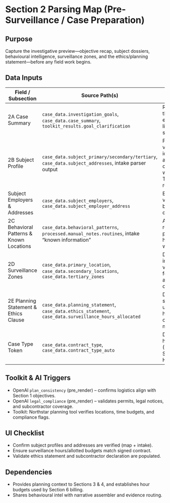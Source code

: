 ﻿# Section 2 Parsing Map (Pre-Surveillance / Case Preparation)

## Purpose
Capture the investigative preview—objective recap, subject dossiers, behavioural intelligence, surveillance zones, and the ethics/planning statement—before any field work begins.

## Data Inputs
| Field / Subsection                      | Source Path(s)                                                                                     | Notes |
|-----------------------------------------|----------------------------------------------------------------------------------------------------|-------|
| 2A Case Summary                         | `case_data.investigation_goals`, `case_data.case_summary`, `toolkit_results.goal_clarification`    | Restates why the client engaged DKI; limited to 3–5 sentences. |
| 2B Subject Profile                      | `case_data.subject_primary/secondary/tertiary`, `case_data.subject_addresses`, intake parser output | Provides validated identities and addresses; cross-checked with TLO/background results. |
| Subject Employers & Addresses           | `case_data.subject_employers`, `case_data.subject_employer_address`                                | Ensures verification for billing disclosure. |
| 2C Behavioral Patterns & Known Locations| `case_data.behavioral_patterns`, `processed.manual_notes.routines`, intake “known information”     | Aggregates routines, travel patterns, hobbies, and work schedules. |
| 2D Surveillance Zones                   | `case_data.primary_location`, `case_data.secondary_locations`, `case_data.tertiary_zones`          | Derived from intake + map validation to feed Section 3 and GIS overlays. |
| 2E Planning Statement & Ethics Clause   | `case_data.planning_statement`, `case_data.ethics_statement`, `case_data.surveillance_hours_allocated` | Declares subcontractor usage, allotted hours, and compliance message. |
| Case Type Token                         | `case_data.contract_type`, `case_data.contract_type_auto`                                          | Drives internal headings (Investigative vs Surveillance vs Hybrid). |

## Toolkit & AI Triggers
- OpenAI `plan_consistency` (pre_render) – confirms logistics align with Section 1 objectives.
- OpenAI `legal_compliance` (pre_render) – validates permits, legal notices, and subcontractor coverage.
- Toolkit: Northstar planning tool verifies locations, time budgets, and compliance flags.

## UI Checklist
- Confirm subject profiles and addresses are verified (map + intake).
- Ensure surveillance hours/allotted budgets match signed contract.
- Validate ethics statement and subcontractor declaration are populated.

## Dependencies
- Provides planning context to Sections 3 & 4, and establishes hour budgets used by Section 6 billing.
- Shares behavioural intel with narrative assembler and evidence routing.
